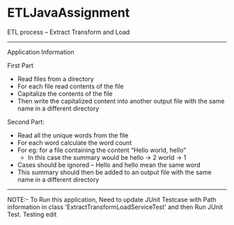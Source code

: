 # ETLJavaAssignment

ETL process – Extract Transform and Load
__________________________________________________________________
Application Information 

First Part
- Read files from a directory
- For each file read contents of the file
- Capitalize the contents of the file 
- Then write the capitalized content into another output file with the same name in a different directory

Second Part:
- Read all the unique words from the file
- For each word calculate the word count 
- For eg: for a file containing the content
  “Hello world, hello”
  - In this case the summary would be 
      hello -> 2
      world -> 1
- Cases should be ignored – Hello and hello mean the same word
- This summary should then be added to an output file with the same name in a different directory 

_________________________________________________________________________

NOTE:- To Run this application, Need to update JUnit Testcase with Path information in class 'ExtractTransformLoadServiceTest'  and then Run JUnit Test.
Testing edit
